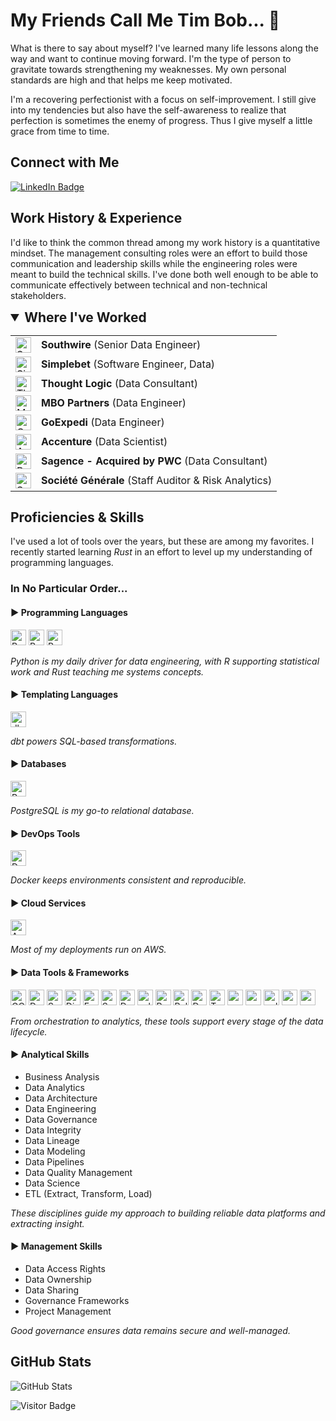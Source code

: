 # My Friends Call Me Tim Bob... 👋

<p>What is there to say about myself?  I've learned many life lessons along the way and want to continue moving forward.  I'm the type of person to gravitate towards strengthening my weaknesses.  My own personal standards are high and that helps me keep motivated.</p>

<p>I'm a recovering perfectionist with a focus on self-improvement.  I still give into my tendencies but also have the self-awareness to realize that perfection is sometimes the enemy of progress.  Thus I give myself a little grace from time to time.</p>

## Connect with Me

<a href="https://www.linkedin.com/in/timothy-byrne-70a7a013/"><img src="https://img.shields.io/badge/LinkedIn-0077B5?style=flat-square&amp;labelColor=0077B5&amp;logo=LinkedIn&amp;link=https://www.linkedin.com/in/serbis/" alt="LinkedIn Badge"></a>

## Work History & Experience

I'd like to think the common thread among my work history is a quantitative mindset.  The management consulting roles were an effort to build those communication and leadership skills while the engineering roles were meant to build the technical skills.  I've done both well enough to be able to communicate effectively between technical and non-technical stakeholders.
<details open>
  <summary style="font-size: 1.5em; font-weight: bold;">Where I've Worked</summary>
  <table>
    <tr>
      <td><img src="https://www.southwire.com/medias/Header-SW-Logo.jpg?context=bWFzdGVyfHJvb3R8MTMwOTAyfGltYWdlL2pwZWd8aDk0L2hlMi84ODc0MjI0NTQ5OTE4LmpwZ3w3Mzg2NGQ1M2Y3ZTQ5OTc5YWFiMjkzMzliMzY2Y2ZhYjhmYWQyN2ExOGQzZTZiMGFmYzg5OTc3NmI0ODRiODJm" alt="Southwire Logo" height="25" /></td>
      <td><b>Southwire</b> (Senior Data Engineer)</td>
    </tr>
    <tr>
      <td><img src="https://images.crunchbase.com/image/upload/c_pad,f_auto,q_auto:eco,dpr_1/dgj9fwxvwl0ijxypovxt" alt="Simplebet Logo" height="25" /></td>
      <td><b>Simplebet</b> (Software Engineer, Data)</td>
    </tr>
    <tr>
      <td><img src="https://media.licdn.com/dms/image/C560BAQHdGK-slYE-Dw/company-logo_200_200/0/1657216361547/thought_logic_consulting_logo?e=2147483647&v=beta&t=LPzEpE_I9-sCc-2ttsa7Am_4GXdmv6bP2gPLFiRt_Fc" alt="Thought Logic Logo" height="25" /></td>
      <td><b>Thought Logic</b> (Data Consultant)</td>
    </tr>
    <tr>
      <td><img src="https://s29814.pcdn.co/wp-content/uploads/2021/07/imageedit_14_7709588134.png" alt="MBO Logo" height="25" /></td>
      <td><b>MBO Partners</b> (Data Engineer)</td>
    </tr>
    <tr>
      <td><img src="https://images.crunchbase.com/image/upload/c_pad,f_auto,q_auto:eco,dpr_1/u1bfthwhdcpvqcuvx7rw" alt="GoExpedi Logo" height="25" /></td>
      <td><b>GoExpedi</b> (Data Engineer)</td>
    </tr>
    <tr>
      <td><img src="https://www.pngall.com/wp-content/uploads/15/Accenture-Logo-PNG-Images.png" alt="Accenture Logo" height="25" /></td>
      <td><b>Accenture</b> (Data Scientist)</td>
    </tr>
    <tr>
      <td><img src="https://upload.wikimedia.org/wikipedia/commons/thumb/0/05/PricewaterhouseCoopers_Logo.svg/1200px-PricewaterhouseCoopers_Logo.svg.png" alt="PWC Logo" height="25" /></td>
      <td><b>Sagence - Acquired by PWC</b> (Data Consultant)</td>
    </tr>
    <tr>
      <td><img src="https://encrypted-tbn0.gstatic.com/images?q=tbn:ANd9GcRVkpeZFSJDlPLkHVWI4NKhWclYW5oCtcRHLA&usqp=CAU" alt="SG Logo" height="25" /></td>
      <td><b>Société Générale</b> (Staff Auditor & Risk Analytics)</td>
    </tr>
  </table>
</details>

## Proficiencies & Skills

I've used a lot of tools over the years, but these are among my favorites.  I recently started learning *Rust* in an effort to level up my understanding of programming languages.
### In No Particular Order...

<!-- Programming Languages -->
<div>
  <h4>▶ Programming Languages</h4>
  <img src="https://img.shields.io/badge/Python-FFD43B?style=for-the-badge&logo=python&logoColor=blue" alt="Python" height="25" />
  <img src="https://img.shields.io/badge/R-276DC3?style=for-the-badge&logo=r&logoColor=white" alt="R" height="25" />
  <img src="https://img.shields.io/badge/Rust-000000?style=for-the-badge&logo=rust&logoColor=white" alt="Rust" height="25" />
</div>
<p><em>Python is my daily driver for data engineering, with R supporting statistical work and Rust teaching me systems concepts.</em></p>

<!-- Programming Languages -->
<div>
  <h4>▶ Templating Languages</h4>
  <img src="https://img.shields.io/badge/dbt-FF694B?style=for-the-badge&logo=dbt&logoColor=white" alt="dbt" height="25" />
</div>
<p><em>dbt powers SQL-based transformations.</em></p>

<!-- Databases -->
<div>
  <h4>▶ Databases</h4>
  <img src="https://img.shields.io/badge/PostgreSQL-316192?style=for-the-badge&logo=postgresql&logoColor=white" alt="PostgreSQL" height="25" />
</div>
<p><em>PostgreSQL is my go-to relational database.</em></p>

<!-- DevOps Tools -->
<div>
  <h4>▶ DevOps Tools</h4>
  <img src="https://img.shields.io/badge/Docker-2CA5E0?style=for-the-badge&logo=docker&logoColor=white" alt="Docker" height="25" />
</div>
<p><em>Docker keeps environments consistent and reproducible.</em></p>

<!-- Cloud Services -->
<div>
  <h4>▶ Cloud Services</h4>
  <img src="https://img.shields.io/badge/Amazon_AWS-FF9900?style=for-the-badge&logo=amazonaws&logoColor=white" alt="AWS" height="25" />
</div>
<p><em>Most of my deployments run on AWS.</em></p>

<!-- Data Tools & Frameworks -->
<div>
  <h4>▶ Data Tools &amp; Frameworks</h4>
  <img src="https://img.shields.io/badge/Google_Cloud-4285F4?style=for-the-badge&logo=googlecloud&logoColor=white" alt="GCP" height="25" />
  <img src="https://img.shields.io/badge/Databricks-E87730?style=for-the-badge&logo=databricks&logoColor=white" alt="Databricks" height="25" />
  <img src="https://img.shields.io/badge/Snowflake-29B5E8?style=for-the-badge&logo=snowflake&logoColor=white" alt="Snowflake" height="25" />
  <img src="https://img.shields.io/badge/Django-092E20?style=for-the-badge&logo=django&logoColor=white" alt="Django" height="25" />
  <img src="https://img.shields.io/badge/FastAPI-009688?style=for-the-badge&logo=fastapi&logoColor=white" alt="FastAPI" height="25" />
  <img src="https://img.shields.io/badge/Spark-E25A1C?style=for-the-badge&logo=apachespark&logoColor=white" alt="Spark" height="25" />
  <img src="https://img.shields.io/badge/Dask-1E4E9A?style=for-the-badge&logo=dask&logoColor=white" alt="Dask" height="25" />
  <img src="https://img.shields.io/badge/sqlmesh-3670A0?style=for-the-badge&logoColor=white" alt="sqlmesh" height="25" />
  <img src="https://img.shields.io/badge/Prefect-000000?style=for-the-badge&logo=prefect&logoColor=white" alt="Prefect" height="25" />
  <img src="https://img.shields.io/badge/Pulumi-4F44D5?style=for-the-badge&logo=pulumi&logoColor=white" alt="Pulumi" height="25" />
  <img src="https://img.shields.io/badge/DuckDB-fcc006?style=for-the-badge&logo=duckdb&logoColor=black" alt="DuckDB" height="25" />
  <img src="https://img.shields.io/badge/Tableau-E97627?style=for-the-badge&logo=tableau&logoColor=white" alt="Tableau" height="25" />
  <img src="https://img.shields.io/badge/uv-3776AB?style=for-the-badge&logo=python&logoColor=white" alt="uv" height="25" />
  <img src="https://img.shields.io/badge/pandas-150458?style=for-the-badge&logo=pandas&logoColor=white" alt="pandas" height="25" />
  <img src="https://img.shields.io/badge/polars-3E5F8A?style=for-the-badge&logoColor=white" alt="polars" height="25" />
  <img src="https://img.shields.io/badge/numpy-013243?style=for-the-badge&logo=numpy&logoColor=white" alt="numpy" height="25" />
  <img src="https://img.shields.io/badge/pydantic-0370A6?style=for-the-badge&logo=pydantic&logoColor=white" alt="pydantic" height="25" />
</div>
<p><em>From orchestration to analytics, these tools support every stage of the data lifecycle.</em></p>

<!-- Analytical Skills -->
<div>
  <h4>▶ Analytical Skills</h4>
  <ul>
    <li>Business Analysis</li>
    <li>Data Analytics</li>
    <li>Data Architecture</li>
    <li>Data Engineering</li>
    <li>Data Governance</li>
    <li>Data Integrity</li>
    <li>Data Lineage</li>
    <li>Data Modeling</li>
    <li>Data Pipelines</li>
    <li>Data Quality Management</li>
    <li>Data Science</li>
    <li>ETL (Extract, Transform, Load)</li>
  </ul>
</div>
<p><em>These disciplines guide my approach to building reliable data platforms and extracting insight.</em></p>

<!-- Management Skills -->
<div>
  <h4>▶ Management Skills</h4>
  <ul>
    <li>Data Access Rights</li>
    <li>Data Ownership</li>
    <li>Data Sharing</li>
    <li>Governance Frameworks</li>
    <li>Project Management</li>
  </ul>
</div>
<p><em>Good governance ensures data remains secure and well-managed.</em></p>

## GitHub Stats

![GitHub Stats](https://github-readme-stats.vercel.app/api?username=chitowntimmy23&show_icons=true)

![Visitor Badge](https://komarev.com/ghpvc/?username=chitowntimmy23&style=flat-square)


